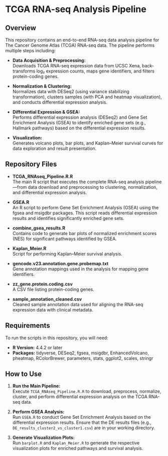 # TCGA RNA-seq Analysis Pipeline

## Overview

This repository contains an end-to-end RNA-seq data analysis pipeline for The Cancer Genome Atlas (TCGA) RNA-seq data. The pipeline performs multiple steps including:

- **Data Acquisition & Preprocessing:**  
  Downloads TCGA RNA-seq expression data from UCSC Xena, back-transforms log₂ expression counts, maps gene identifiers, and filters protein-coding genes.

- **Normalization & Clustering:**  
  Normalizes data with DESeq2 (using variance stabilizing transformation), clusters samples (with PCA and heatmap visualization), and conducts differential expression analysis.

- **Differential Expression & GSEA:**  
  Performs differential expression analysis (DESeq2) and Gene Set Enrichment Analysis (GSEA) to identify enriched gene sets (e.g., Hallmark pathways) based on the differential expression results.

- **Visualization:**  
  Generates volcano plots, bar plots, and Kaplan–Meier survival curves for data exploration and result presentation.

## Repository Files

- **TCGA_RNAseq_Pipeline.R.R**  
  The main R script that executes the complete RNA-seq analysis pipeline—from data download and preprocessing to clustering, normalization, and differential expression analysis.

- **GSEA.R**  
  An R script to perform Gene Set Enrichment Analysis (GSEA) using the fgsea and msigdbr packages. This script reads differential expression results and identifies significantly enriched gene sets.

- **combine_gsea_results.R**  
  Contains code to generate bar plots of normalized enrichment scores (NES) for significant pathways identified by GSEA.

- **Kaplan_Meier.R**  
  Script for performing Kaplan–Meier survival analysis.

- **gencode.v23.annotation.gene.probemap.txt**  
  Gene annotation mappings used in the analysis for mapping gene identifiers.

- **zz_gene.protein.coding.csv**  
  A CSV file listing protein-coding genes.

- **sample_annotation_cleaned.csv**  
  Cleaned sample annotation data used for aligning the RNA-seq expression data with clinical metadata.

## Requirements

To run the scripts in this repository, you will need:

- **R Version:** 4.4.2 or later  
- **Packages:** tidyverse, DESeq2, fgsea, msigdbr, EnhancedVolcano, pheatmap, RColorBrewer, parameters, stats, ggplot2, scales, stringr


## How to Use

1. **Run the Main Pipeline:**  
   Execute `TCGA_RNAseq_Pipeline.R.R` to download, preprocess, normalize, cluster, and perform differential expression analysis on the TCGA RNA-seq data.

2. **Perform GSEA Analysis:**  
   Run `GSEA.R` to conduct Gene Set Enrichment Analysis based on the differential expression results. Ensure that the DE results files (e.g., `DE_results_cluster2_vs_cluster1.csv`) are in your working directory.

3. **Generate Visualization Plots:**  
   Run `barplot.R` and `Kaplan_Meier.R` to generate the respective visualization plots for enriched pathways and survival analysis.
